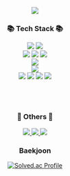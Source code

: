 <div align=center>
	<img src="https://capsule-render.vercel.app/api?type=waving&color=A3DCBE&height=200&section=header&text=Yeonwoo's%20Github&fontSize=90" />	
</div>
<div align=center>
	<h3>📚 Tech Stack 📚</h3>
	
</div>
<div align="center">
    <img src="https://img.shields.io/badge/Java-007396?style=flat&logo=Conda-Forge&logoColor=white" /> 
    <img src="https://img.shields.io/badge/Spring-6DB33F?style=flat&logo=Spring&logoColor=white" /> <br>
  <img src="https://img.shields.io/badge/Spring%20Boot-6DB33F?style=flat&logo=springboot&logoColor=white" />
  <img src="https://img.shields.io/badge/Spring%20Data%20JPA-6DB33F?style=flat-square&logo=spring&logoColor=white" />
    <img src="https://img.shields.io/badge/Spring%20Security-6DB33F?style=flat&logo=springsecurity&logoColor=white" /> <br>
    <img src="https://img.shields.io/badge/Querydsl-FF6B00?style=flat&logo=qualcomm&logoColor=white" />  <br>
<img src="https://img.shields.io/badge/AWS-232F3E?style=flat-square&logo=amazonaws&logoColor=white"/>  <br>
  <img src="https://img.shields.io/badge/EC2-FF9900?style=flat-square&logo=amazonec2&logoColor=white" /> 
<img src="https://img.shields.io/badge/Linux-FCC624?style=flat&logo=Linux&logoColor=white" />
<img src="https://img.shields.io/badge/RDS-527FFF?style=flat-square&logo=amazonrds&logoColor=white" />
<img src="https://img.shields.io/badge/MySQL-4479A1?style=flat-square&logo=mysql&logoColor=white"  />

  
</div>
<br> <br>

<br>
<div align=center>
	<h3>🎨 Others 🎨</h3>
</div>
<div align=center>
  	<a href="https://heathered-creek-b2a.notion.site/Backend-Developer-d2ab5916eb4f4240a5aa95f010aa0e06?pvs=4">
		<img src="https://img.shields.io/badge/Notion-000000?style=flat&logo=Notion&logoColor=white" />
	</a>
	<a href="https://heathered-creek-b2a.notion.site/MoovDa-Portfolio-58d29fb7fd764b989b81488c46aa2f4f?pvs=4">
		<img src="https://img.shields.io/badge/Portfolio-FF3633?style=flat&logo=Micro.blog&logoColor=white" />
	</a>
	<a href="ppupy1209@naver.com">
		<img src="https://img.shields.io/badge/Mail-30B980?style=flat&logo=Gmail&logoColor=white" />
	</a>

</div>


<div align=center>
	<h3> Baekjoon </h3>


[![Solved.ac Profile](http://mazassumnida.wtf/api/v2/generate_badge?boj=ppupy1209)](https://solved.ac/ppupy1209)
</div>




